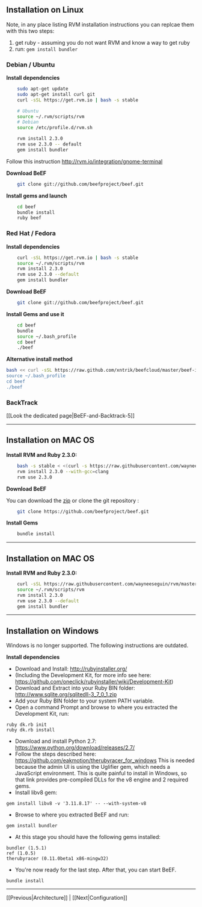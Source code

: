 ## Installation on Linux

Note, in any place listing RVM installation instructions you can replcae them with this two steps:

1. get ruby - assuming you do not want RVM and know a way to get ruby
2. run: `gem install bundler`


### Debian / Ubuntu

**Install dependencies**

```bash
    sudo apt-get update
    sudo apt-get install curl git
    curl -sSL https://get.rvm.io | bash -s stable

    # Ubuntu
    source ~/.rvm/scripts/rvm
    # Debian
    source /etc/profile.d/rvm.sh

    rvm install 2.3.0
    rvm use 2.3.0 -- default
    gem install bundler
```

Follow this instruction http://rvm.io/integration/gnome-terminal

**Download BeEF**

```bash
    git clone git://github.com/beefproject/beef.git
```

**Install gems and launch**

```bash
    cd beef
    bundle install
    ruby beef
```

### Red Hat / Fedora

**Install dependencies**

```bash
    curl -sSL https://get.rvm.io | bash -s stable
    source ~/.rvm/scripts/rvm
    rvm install 2.3.0
    rvm use 2.3.0 --default
    gem install bundler
```

**Download BeEF**

```bash
    git clone git://github.com/beefproject/beef.git
```

**Install Gems and use it**

```bash
    cd beef
    bundle
    source ~/.bash_profile
    cd beef
    ./beef
```

**Alternative install method**

```bash
bash << curl -sSL https://raw.github.com/xntrik/beefcloud/master/beef-installer
source ~/.bash_profile
cd beef
./beef
```

### BackTrack

[[Look the dedicated page|BeEF-and-Backtrack-5]]

***

## Installation on MAC OS

**Install RVM and Ruby 2.3.0:**

```bash
    bash -s stable < <(curl -s https://raw.githubusercontent.com/wayneeseguin/rvm/master/binscripts/rvm-installer) source ~/.bash_profile
    rvm install 2.3.0 --with-gcc=clang
    rvm use 2.3.0
```

**Download BeEF**

You can download the [zip](https://github.com/beefproject/beef/zipball/master) or clone the git repository :

```bash
    git clone https://github.com/beefproject/beef.git
```

**Install Gems**

```bash
    bundle install
```
***

## Installation on MAC OS

**Install RVM and Ruby 2.3.0:**

```bash
    curl -sSL https://raw.githubusercontent.com/wayneeseguin/rvm/master/binscripts/rvm-installer | bash -s stable
    source ~/.rvm/scripts/rvm
    rvm install 2.3.0
    rvm use 2.3.0 --default
    gem install bundler
```

***

## Installation on Windows

Windows is no longer supported. The following instructions are outdated.

**Install dependencies**

* Download and Install: http://rubyinstaller.org/
* (Including the Development Kit, for more info see here: https://github.com/oneclick/rubyinstaller/wiki/Development-Kit)
* Download and Extract into your Ruby BIN folder: http://www.sqlite.org/sqlitedll-3_7_0_1.zip
* Add your Ruby BIN folder to your system PATH variable.
* Open a command Prompt and browse to where you extracted the Development Kit, run:
```
ruby dk.rb init
ruby dk.rb install
```
* Download and install Python 2.7: https://www.python.org/download/releases/2.7/
* Follow the steps described here: https://github.com/eakmotion/therubyracer_for_windows
This is needed because the admin UI is using the Uglifier gem, which needs a JavaScript environment. This is quite painful to install in Windows, so that link provides pre-compiled DLLs for the v8 engine and 2 required gems.
* Install libv8 gem:
```
gem install libv8 -v '3.11.8.17' -- --with-system-v8
```
* Browse to where you extracted BeEF and run:
```
gem install bundler
```
* At this stage you should have the following gems installed:
```
bundler (1.5.1)
ref (1.0.5)
therubyracer (0.11.0beta1 x86-mingw32)
```
* You're now ready for the last step. After that, you can start BeEF.
```
bundle install
```

***
[[Previous|Architecture]] | [[Next|Configuration]]